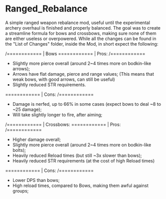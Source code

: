 # Ranged_Rebalance

A simple ranged weapon rebalance mod, useful until the experimental archery overhaul is finished and properly balanced. 
The goal was to create a streamline formula for bows and crossbows, making sure none of them are either useless or overpowered.
While all the changes can be found in the "List of Changes" folder, inside the Mod, in short expect the following:

/============
|  Bows
\============
| Pros:
/============
* Slightly more pierce overall (around 2~4 times more on bodkin-like arrows);
* Arrows have flat damage, pierce and range values;
(This means that weak bows, with good arrows, can still be useful)
* Slightly reduced STR requirements. 

\============
| Cons: 
/============
* Damage is nerfed, up to 66% in some cases (expect bows to deal ~8 to ~25 damage);
* Will take slightly longer to fire, after aiming;

/============
|  Crossbows:
\============
| Pros:   
/============
* Higher damage overall;
* Slightly more pierce overall (around 2~4 times more on bodkin-like bolts);
* Heavily reduced Reload times (but still ~3x slower than bows);
* Heavily reduced STR requirements (at the cost of high Reload times)

\============
| Cons: 
/============
* Lower DPS than bows;
* High reload times, compared to Bows, making them awful against groups;
